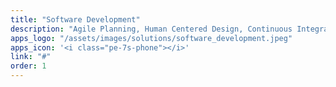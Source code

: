 ```yaml
---
title: "Software Development"
description: "Agile Planning, Human Centered Design, Continuous Integration/Continuous Deployment, DevOps, Mobile App Development"
apps_logo: "/assets/images/solutions/software_development.jpeg"
apps_icon: '<i class="pe-7s-phone"></i>'
link: "#"
order: 1
---
```

